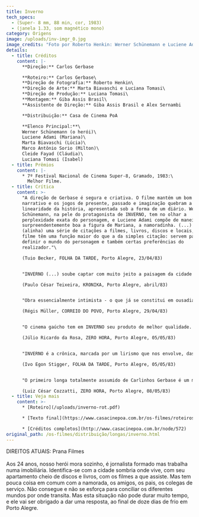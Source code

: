 ```yaml
---
title: Inverno
tech_specs:
  - (Super- 8 mm, 88 min, cor, 1983)
  - (janela 1.33, som magnético mono)
category: Origens
image: /uploads/inv-imgr_0.jpg
image_credits: "Foto por Roberto Henkin: Werner Schünemann e Luciene Adami"
details:
  - title: Créditos
    content: |-
      **Direção:** Carlos Gerbase

      **Roteiro:** Carlos Gerbase\
      **Direção de Fotografia:** Roberto Henkin\
      **Direção de Arte:** Marta Biavaschi e Luciana Tomasi\
      **Direção de Produção:** Luciana Tomasi\
      **Montagem:** Giba Assis Brasil\
      **Assistente de Direção:** Giba Assis Brasil e Alex Sernambi

      **Distribuição:** Casa de Cinema PoA

      **Elenco Principal:**\
      Werner Schünemann (o herói)\
      Luciene Adami (Mariana)\
      Marta Biavaschi (Lúcia)\
      Marco Antônio Sorio (Milton)\
      Cleide Fayad (Cláudia)\
      Luciana Tomasi (Isabel)
  - title: Prêmios
    content: |-
      * 7º Festival Nacional de Cinema Super-8, Gramado, 1983:\
        Melhor Filme.
  - title: Crítica
    content: >-
      "A direção de Gerbase é segura e criativa. O filme mantém um bom ritmo
      narrativo e os jogos de presente, passado e imaginação quebram a possível
      linearidade da história, apresentada sob a forma de um diário. Werner
      Schünemann, na pele do protagonista de INVERNO, tem no olhar a
      perplexidade exata do personagem, e Luciene Adami compõe de maneira
      surpreendentemente boa a figura de Mariana, a namoradinha. (...) O roteiro
      (alinha) uma série de citações a filmes, livros, discos e locais, que no
      filme têm uma função maior do que a da simples citação: servem para
      definir o mundo do personagem e também certas preferências do
      realizador."\

      (Tuio Becker, FOLHA DA TARDE, Porto Alegre, 23/04/83)


      "INVERNO (...) soube captar com muito jeito a paisagem da cidade e o rosto introvertido dos dias de chuva. Mas a estrutura dos personagens ainda é muito rígida, ainda distante de uma pessoa de carne e osso. (...) Em nenhum momento o intelectualismo do personagem principal se descongela, ou a superficialidade da menina (Mariana) deixa de ser estereotipada. (...) A intenção de Carlos Gerbase de investigar o lado existencial esbarra numa emoção contida demais, num certo pudor de abdicar de um intelectualismo que nos limita e nos impede de crescer."\

      (Paulo César Teixeira, KRONIKA, Porto Alegre, abril/83)


      "Obra essencialmente intimista - o que já se constitui em ousadia, não só em termos de Super-8, mas de cinema nacional -, INVERNO apresenta (...) uma estrutura dramática capaz de surpreender o espectador habituado ao tom coloquial dos filmes anteriores. (...) Gerbase faz de Porto Alegre sua Manhattan, em crônica poética que acompanha os sentimentos do personagem. (...) A lembrança de felicidade remete a outro cenário - Montevidéu - igualmente frio, mas próximo e ao mesmo tempo distante (em cenas de sensibilidade rara, na bela comunhão entre imagens e palavras)."\

      (Régis Müller, CORREIO DO POVO, Porto Alegre, 29/04/83)


      "O cinema gaúcho tem em INVERNO seu produto de melhor qualidade. Aliando uma fluidez narrativa exemplar a uma utilização perfeita dos recursos do tempo e da memória, Gerbase constrói um filme que sabe falar a todas as platéias. O jovem jornalista (...) não é um tipo único. Ele é ao mesmo tempo um dos sobreviventes dos anos 70, um homem que olha amedrontado a falta de perspectivas de seu tempo. (...) Não é sem razão que o grupo de amigos vive dividido entre o niilismo de Milton (Marco Antônio Sorio) e a indecisão de Lúcia (Marta Biavaschi). A todos corresponde um descaminho, uma descontraída saída para o momento. Carlos Gerbase demonstra ser o mais intelectual dos realizadores gaúchos."\

      (Júlio Ricardo da Rosa, ZERO HORA, Porto Alegre, 05/05/83)


      "INVERNO é a crônica, marcada por um lirismo que nos envolve, das indagações e das certezas (nem tantas) de um jovem jornalista, um 'Lobo das Estepes' que curte entre seus discos, livros e filmes a solidão de uma Porto Alegre mergulhada na bruma incolor de seus dias invernais e sem sol. olidão construída pelo distanciamento dos pais (...), pela esterilidade de seu relacionamento com Mariana (...) e mesmo pela auto-segregação em relação aos amigos, cujos papos se reiteram monocordicamente todas as noites num ritual gasto e improdutivo. (...) Palmas para Roberto Henkin. Incrível o resultado estético que consegue extraindo recursos insuspeitados do filme Super-8.\

      (Ivo Egon Stigger, FOLHA DA TARDE, Porto Alegre, 05/05/83)


      "O primeiro longa totalmente assumido de Carlinhos Gerbase é um marco, sob muitos aspectos. Mostra um narrador seguro, capaz de enfrentar os perigos da longa duração sem cair na monotonia ou na disritmia (o problema dos estreantes). Mostra um acabamento técnico profissional, desmentindo aqueles que julgam a precariedade um dado inerente à bitola. (...) Para Gerbase, um valor a mais: desvincula sua personalidade autoral da figura carismática de Nelson Nadotti, com quem era confundido em trabalhos anteriores."\

      (Luiz César Cozzatti, ZERO HORA, Porto Alegre, 08/05/83)
  - title: Veja mais
    content: >-
      * [Roteiro](/uploads/inverno-rot.pdf)

      * [Texto final](https://www.casacinepoa.com.br/os-filmes/roteiros/inverno-texto-final.html)

      * [Créditos completos](http://www.casacinepoa.com.br/node/572)
original_path: /os-filmes/distribuição/longas/inverno.html
---
```

D﻿IREITOS ATUAIS: Prana Filmes\
\
Aos 24 anos, nosso herói mora sozinho, é jornalista formado mas trabalha numa imobiliária. Identifica-se com a cidade sombria onde vive, com seu apartamento cheio de discos e livros, com os filmes a que assiste. Mas tem pouca coisa em comum com a namorada, os amigos, os pais, os colegas de serviço. Não consegue e não se esforça para conciliar os diferentes mundos por onde transita. Mas esta situação não pode durar muito tempo, e ele vai ser obrigado a dar uma resposta, ao final de doze dias de frio em Porto Alegre.